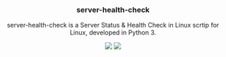 <h3 align="center">server-health-check</h3>
<p align="center">server-health-check is a Server Status & Health Check in Linux scrtip for Linux, developed in Python 3.</p>

<p align="center">
<a href="https://github.com/pablomenino/server-health-check/releases"><img src="https://img.shields.io/github/release/pablomenino/server-health-check.svg"></a>
<a href="./LICENSE"><img src="https://img.shields.io/github/license/pablomenino/server-health-check.svg"></a>
</p>
